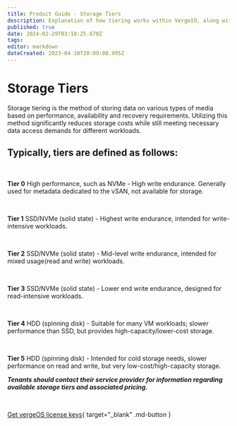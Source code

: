```yaml
---
title: Product Guide - Storage Tiers
description: Explanation of how tiering works within VergeIO, along with a listing of typical tier definitions, 0-5
published: true
date: 2024-02-29T03:18:25.670Z
tags: 
editor: markdown
dateCreated: 2023-04-10T20:09:08.995Z
---
```


# Storage Tiers

Storage tiering is the method of storing data on various types of media based on performance, availability and recovery requirements. Utilizing this method significantly reduces storage costs while still meeting necessary data access demands for different workloads.
<br>


## Typically, tiers are defined as follows:

<br>

**Tier 0**
High performance, such as NVMe - High write endurance.  Generally used for metadata dedicated to the vSAN, not available for storage.

<br>

**Tier 1**
SSD/NVMe (solid state) - Highest write endurance, intended for write-intensive workloads.

<br>

**Tier 2**
SSD/NVMe (solid state) - Mid-level write endurance, intended for mixed usage(read and write) workloads.

<br>

**Tier 3**
SSD/NVMe (solid state) - Lower end write endurance, designed for read-intensive workloads.


<br>

**Tier 4**
HDD (spinning disk) - Suitable for many VM workloads; slower performance than SSD, but provides high-capacity/lower-cost storage.

<br>

**Tier 5**
HDD (spinning disk) - Intended for cold storage needs, slower performance on read and write, but very low-cost/high-capacity storage.

***Tenants should contact their service provider for information regarding available storage tiers and associated pricing.***
<br>   




<br>

[Get vergeOS license keys](https://www.verge.io/test-drive){ target="_blank" .md-button }